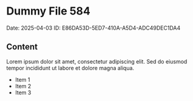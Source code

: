 # Dummy File 584

Date: 2025-04-03
ID: E86DA53D-5ED7-410A-A5D4-ADC49DEC1DA4

## Content

Lorem ipsum dolor sit amet, consectetur adipiscing elit.
Sed do eiusmod tempor incididunt ut labore et dolore magna aliqua.

* Item 1
* Item 2
* Item 3
